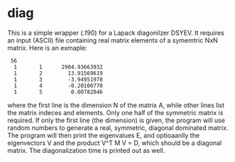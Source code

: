 # diag
This is a simple wrapper (.f90) for a Lapack diagonilzer DSYEV. It requires an input (ASCII) file containing real matrix elements of a symemtric NxN matrix. Here is an exmaple:

     56
      1       1      2904.93663932
      1       2        13.91569619
      1       3        -3.94951978
      1       4        -0.20100770
      1       5         0.00782046
            
where the first line is the dimension N of the matrix A, while other lines list the matrix indeces and elements. Only one half of the symmetric matrix is required. If only the first line (the dimension) is given, the program will use random numbers to generate a real, symmetric, diagonal dominated matrix. The program will then print the eigenvalues E, and optioaanlly the eigenvectors V and the product V^T M V = D, which should be a diagonal matrix. The diagonalization time is printed out as well. 

